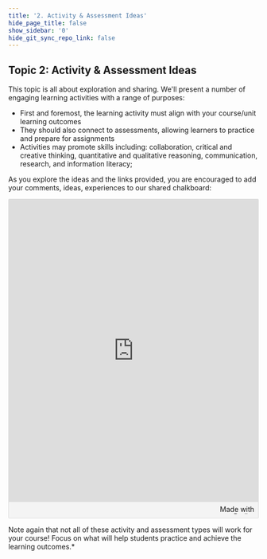 ```yaml
---
title: '2. Activity & Assessment Ideas'
hide_page_title: false
show_sidebar: '0'
hide_git_sync_repo_link: false
---
```



## Topic 2: Activity & Assessment Ideas

This topic is all about exploration and sharing.  We'll present a number of engaging learning activities with a range of purposes:
- First and foremost, the learning activity must align with your course/unit learning outcomes
- They should also connect to assessments, allowing learners to practice and prepare for assignments
- Activities may promote skills including: collaboration, critical and creative thinking, quantitative and qualitative reasoning, communication, research, and information literacy;

As you explore the ideas and the links provided, you are encouraged to add your comments, ideas, experiences to our shared chalkboard:

<div class="padlet-embed" style="border:1px solid rgba(0,0,0,0.1);border-radius:2px;box-sizing:border-box;overflow:hidden;position:relative;width:100%;background:#F4F4F4"><p style="padding:0;margin:0"><iframe src="https://padlet.com/embed/mtxqc9gvjy5z0zp5" frameborder="0" allow="camera;microphone;geolocation" style="width:100%;height:608px;display:block;padding:0;margin:0"></iframe></p><div style="padding:8px;text-align:right;margin:0;"><a href="https://padlet.com?ref=embed" style="padding:0;margin:0;border:none;display:block;line-height:1;height:16px" target="_blank"><img src="https://resources.padletcdn.com/assets/made_with_padlet.png" width="86" height="16" style="padding:0;margin:0;background:none;border:none;display:inline;box-shadow:none" alt="Made with Padlet"></a></div></div>

Note again that not all of these activity and assessment types will work for your course!  Focus on what will help students practice and achieve the learning outcomes.*
